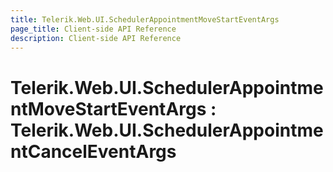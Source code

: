 ```yaml
---
title: Telerik.Web.UI.SchedulerAppointmentMoveStartEventArgs
page_title: Client-side API Reference
description: Client-side API Reference
---
```


# Telerik.Web.UI.SchedulerAppointmentMoveStartEventArgs : Telerik.Web.UI.SchedulerAppointmentCancelEventArgs

